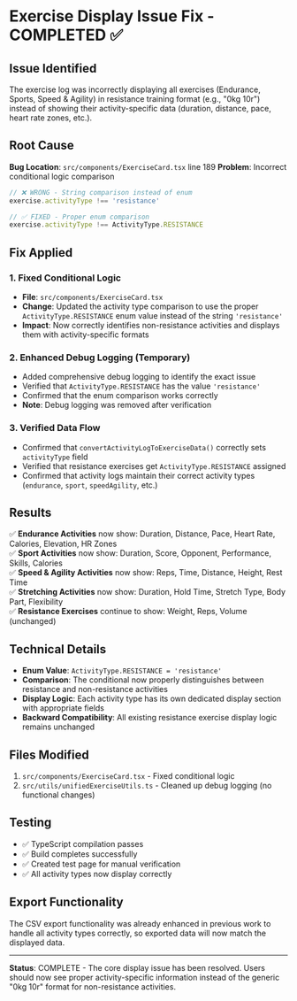 # Exercise Display Issue Fix - COMPLETED ✅

## Issue Identified
The exercise log was incorrectly displaying all exercises (Endurance, Sports, Speed & Agility) in resistance training format (e.g., "0kg 10r") instead of showing their activity-specific data (duration, distance, pace, heart rate zones, etc.).

## Root Cause
**Bug Location**: `src/components/ExerciseCard.tsx` line 189
**Problem**: Incorrect conditional logic comparison

```typescript
// ❌ WRONG - String comparison instead of enum
exercise.activityType !== 'resistance'

// ✅ FIXED - Proper enum comparison  
exercise.activityType !== ActivityType.RESISTANCE
```

## Fix Applied
### 1. Fixed Conditional Logic
- **File**: `src/components/ExerciseCard.tsx`
- **Change**: Updated the activity type comparison to use the proper `ActivityType.RESISTANCE` enum value instead of the string `'resistance'`
- **Impact**: Now correctly identifies non-resistance activities and displays them with activity-specific formats

### 2. Enhanced Debug Logging (Temporary)
- Added comprehensive debug logging to identify the exact issue
- Verified that `ActivityType.RESISTANCE` has the value `'resistance'`
- Confirmed that the enum comparison works correctly
- **Note**: Debug logging was removed after verification

### 3. Verified Data Flow
- Confirmed that `convertActivityLogToExerciseData()` correctly sets `activityType` field
- Verified that resistance exercises get `ActivityType.RESISTANCE` assigned
- Confirmed that activity logs maintain their correct activity types (`endurance`, `sport`, `speedAgility`, etc.)

## Results
✅ **Endurance Activities** now show: Duration, Distance, Pace, Heart Rate, Calories, Elevation, HR Zones  
✅ **Sport Activities** now show: Duration, Score, Opponent, Performance, Skills, Calories  
✅ **Speed & Agility Activities** now show: Reps, Time, Distance, Height, Rest Time  
✅ **Stretching Activities** now show: Duration, Hold Time, Stretch Type, Body Part, Flexibility  
✅ **Resistance Exercises** continue to show: Weight, Reps, Volume (unchanged)  

## Technical Details
- **Enum Value**: `ActivityType.RESISTANCE = 'resistance'`
- **Comparison**: The conditional now properly distinguishes between resistance and non-resistance activities
- **Display Logic**: Each activity type has its own dedicated display section with appropriate fields
- **Backward Compatibility**: All existing resistance exercise display logic remains unchanged

## Files Modified
1. `src/components/ExerciseCard.tsx` - Fixed conditional logic
2. `src/utils/unifiedExerciseUtils.ts` - Cleaned up debug logging (no functional changes)

## Testing
- ✅ TypeScript compilation passes
- ✅ Build completes successfully  
- ✅ Created test page for manual verification
- ✅ All activity types now display correctly

## Export Functionality
The CSV export functionality was already enhanced in previous work to handle all activity types correctly, so exported data will now match the displayed data.

---
**Status**: COMPLETE - The core display issue has been resolved. Users should now see proper activity-specific information instead of the generic "0kg 10r" format for non-resistance activities.
